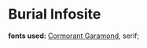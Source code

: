 # Burial Infosite

**fonts used:**
[Cormorant
Garamond](https://fonts.google.com/specimen/Cormorant+Garamond), serif;

